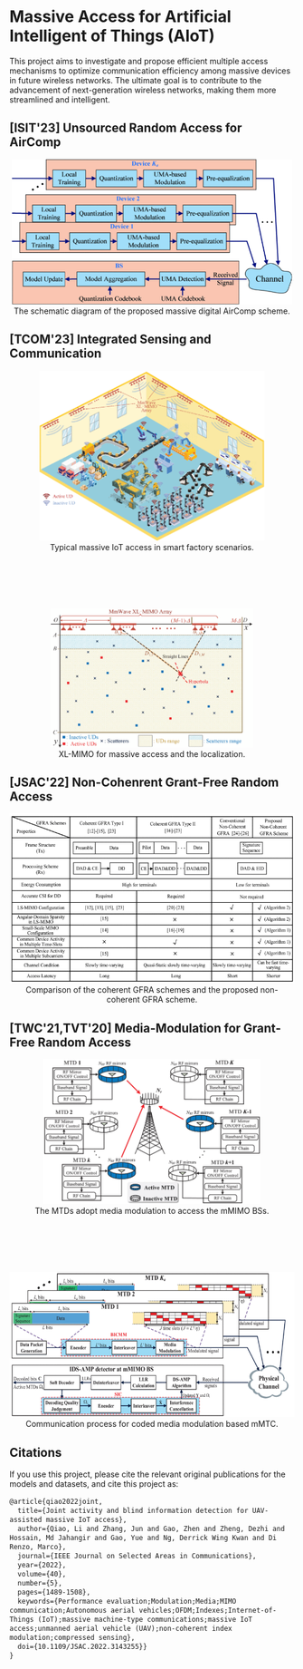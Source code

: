 # Massive Access for Artificial Intelligent of Things (AIoT)

This project aims to investigate and propose efficient multiple access mechanisms to optimize communication efficiency among massive devices in future wireless networks. The ultimate goal is to contribute to the advancement of next-generation wireless networks, making them more streamlined and intelligent.

## [ISIT'23] Unsourced Random Access for AirComp

<div align="center">
<img src="/Figures/MDAirComp_scheme.gif" height="256" width="auto" alt="The schematic diagram of the proposed massive digital AirComp scheme.">
</div>
<div align="center">The schematic diagram of the proposed massive digital AirComp scheme.</div>

## [TCOM'23] Integrated Sensing and Communication

<div align="center">
  <img src="/Figures/ISAC.gif" height="300" width="auto" alt="Typical massive IoT access in smart factory scenarios">
</div>
<div align="center">Typical massive IoT access in smart factory scenarios.</div>

<!-- 使用段落元素添加间距 -->
<p style="margin-bottom: 100px;"></p>

<div align="center">
  <img src="/Figures/ISAC_sensing.gif" height="245" width="auto" alt="XL-MIMO for massive access and the localization">
</div>
<div align="center">XL-MIMO for massive access and the localization.</div>



## [JSAC'22] Non-Cohenrent Grant-Free Random Access

<div align="center">
  <img src="/Figures/TableNC.gif" height="300" width="auto" alt="Comparison of the coherent GFRA schemes and the proposed non-coherent GFRA scheme.">
</div>
<div align="center">Comparison of the coherent GFRA schemes and the proposed non-coherent GFRA scheme.</div>

## [TWC'21,TVT'20] Media-Modulation for Grant-Free Random Access

<div align="center">
  <img src="/Figures/Media.gif" height="256" width="auto" alt="The MTDs adopt media modulation to access the mMIMO BSs.">
</div>
<div align="center">The MTDs adopt media modulation to access the mMIMO BSs.</div>

<!-- 使用段落元素添加间距 -->
<p style="margin-bottom: 100px;"></p>


<div align="center">
  <img src="/Figures/MediaCoded.gif" height="256" width="auto" alt="Communication process for coded media modulation based mMTC.">
</div>
<div align="center">Communication process for coded media modulation based mMTC.</div>

## Citations

If you use this project, please cite the relevant original publications for the models and datasets, and cite this project as:


```
@article{qiao2022joint,
  title={Joint activity and blind information detection for UAV-assisted massive IoT access},
  author={Qiao, Li and Zhang, Jun and Gao, Zhen and Zheng, Dezhi and Hossain, Md Jahangir and Gao, Yue and Ng, Derrick Wing Kwan and Di Renzo, Marco},
  journal={IEEE Journal on Selected Areas in Communications},
  year={2022},
  volume={40},
  number={5},
  pages={1489-1508},
  keywords={Performance evaluation;Modulation;Media;MIMO communication;Autonomous aerial vehicles;OFDM;Indexes;Internet-of-Things (IoT);massive machine-type communications;massive IoT access;unmanned aerial vehicle (UAV);non-coherent index modulation;compressed sensing},
  doi={10.1109/JSAC.2022.3143255}}
}
```
